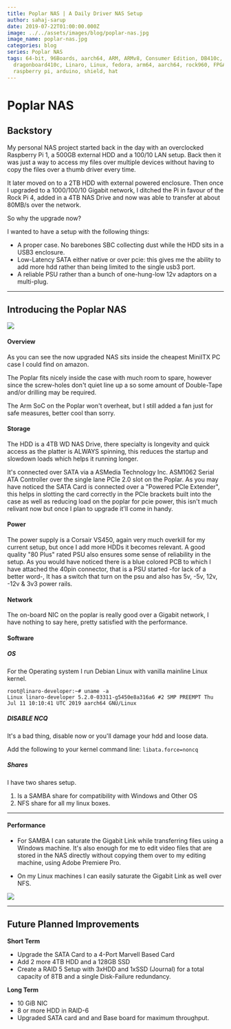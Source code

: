 ```yaml
---
title: Poplar NAS | A Daily Driver NAS Setup
author: sahaj-sarup
date: 2019-07-22T01:00:00.000Z
image: ../../assets/images/blog/poplar-nas.jpg
image_name: poplar-nas.jpg
categories: blog
series: Poplar NAS
tags: 64-bit, 96Boards, aarch64, ARM, ARMv8, Consumer Edition, DB410c,
  dragonboard410c, Linaro, Linux, fedora, arm64, aarch64, rock960, FPGA,
  raspberry pi, arduino, shield, hat
---
```


# Poplar NAS

## Backstory

My personal NAS project started back in the day with an overclocked Raspberry Pi 1, a 500GB external HDD and a 100/10 LAN setup. Back then it was just a way to access my files over multiple devices without having to copy the files over a thumb driver every time.

It later moved on to a 2TB HDD with external powered enclosure. Then once I upgraded to a 1000/100/10 Gigabit network, I ditched the Pi in favour of the Rock Pi 4, added in a 4TB NAS Drive and now was able to transfer at about 80MB/s over the network.

So why the upgrade now?

I wanted to have a setup with the following things:

- A proper case. No barebones SBC collecting dust while the HDD sits in a USB3 enclosure.
- Low-Latency SATA either native or over pcie: this gives me the ability to add more hdd rather than being limited to the single usb3 port.
- A reliable PSU rather than a bunch of one-hung-low 12v adaptors on a multi-plug.

---

## Introducing the Poplar NAS

![](https://i.imgur.com/wbld0U1.jpg)

#### Overview

As you can see the now upgraded NAS sits inside the cheapest MiniITX PC case I could find on amazon.

The Poplar fits nicely inside the case with much room to spare, however since the screw-holes don't quiet line up a so some amount of Double-Tape and/or drilling may be required.

The Arm SoC on the Poplar won't overheat, but I still added a fan just for safe measures, better cool than sorry.

#### Storage

The HDD is a 4TB WD NAS Drive, there specialty is longevity and quick access as the platter is ALWAYS spinning, this reduces the startup and slowdown loads which helps it running longer.

It's connected over SATA via a ASMedia Technology Inc. ASM1062 Serial ATA Controller over the single lane PCIe 2.0 slot on the Poplar. As you may have noticed the SATA Card is connected over a "Powered PCIe Extender", this helps in slotting the card correctly in the PCIe brackets built into the case as well as reducing load on the poplar for pcie power, this isn't much relivant now but once I plan to upgrade it'll come in handy.

#### Power

The power supply is a Corsair VS450, again very much overkill for my current setup, but once I add more HDDs it becomes relevant. A good quality "80 Plus" rated PSU also ensures some sense of reliability in the setup. As you would have noticed there is a blue colored PCB to which I have attached the 40pin connector, that is a PSU started -for lack of a better word-, It has a switch that turn on the psu and also has 5v, -5v, 12v, -12v & 3v3 power rails.

#### Network

The on-board NIC on the poplar is really good over a Gigabit network, I have nothing to say here, pretty satisfied with the performance.

#### Software

##### OS

For the Operating system I run Debian Linux with vanilla mainline Linux kernel.

```
root@linaro-developer:~# uname -a
Linux linaro-developer 5.2.0-03311-g5450e8a316a6 #2 SMP PREEMPT Thu Jul 11 10:10:41 UTC 2019 aarch64 GNU/Linux
```

##### DISABLE NCQ

It's a bad thing, disable now or you'll damage your hdd and loose data.

Add the following to your kernel command line: `libata.force=noncq`

##### Shares

I have two shares setup.

1. Is a SAMBA share for compatibility with Windows and Other OS
2. NFS share for all my linux boxes.

---

#### Performance

- For SAMBA I can saturate the Gigabit Link while transferring files using a Windows machine. It's also enough for me to edit video files that are stored in the NAS directly without copying them over to my editing machine, using Adobe Premiere Pro.

- On my Linux machines I can easily saturate the Gigabit Link as well over NFS.

![](https://i.imgur.com/jLgkKYP.png)

---

## Future Planned Improvements

**Short Term**

- Upgrade the SATA Card to a 4-Port Marvell Based Card
- Add 2 more 4TB HDD and a 128GB SSD
- Create a RAID 5 Setup with 3xHDD and 1xSSD (Journal) for a total capacity of 8TB and a single Disk-Failure redundancy.

**Long Term**

- 10 GiB NIC
- 8 or more HDD in RAID-6
- Upgraded SATA card and and Base board for maximum throughput.
